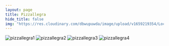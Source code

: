 ```yaml
---
layout: page
title: Pizzallegra
hide_title: false
img: "https://res.cloudinary.com/dbwupuwda/image/upload/v1659219354/Locali/pizzallegra.png"
---
```


![pizzallegra1](https://res.cloudinary.com/dbwupuwda/image/upload/q_50/v1659278162/Menu/allegra1.jpg)
![pizzallegra2](https://res.cloudinary.com/dbwupuwda/image/upload/q_50/v1659278163/Menu/allegra2.jpg)
![pizzallegra3](https://res.cloudinary.com/dbwupuwda/image/upload/q_50/v1659278163/Menu/allegra3.jpg)
![pizzallegra4](https://res.cloudinary.com/dbwupuwda/image/upload/q_50/v1659219398/Menu/allegra4.jpg)